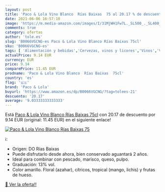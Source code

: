 ```yaml
---
layout: post
title: 'Paco & Lola Vino Blanco  Rías Baixas  75 al 20.17 % de descuento'
date: 2021-06-06 16:57:10
image: 'https://m.media-amazon.com/images/I/31MjWH1Fw7L._SL500_._SL400_.jpg'
comments: true
category: ofertas
author: 'tole.es'
slug: 'B0066VGCNG-es Paco & Lola Vino Blanco Rías Baixas 75cl'
sku: 'B0066VGCNG-es'
tags: [ 'Alimentación y bebidas','Cervezas, vinos y licores','Vinos','Vinos blancos','blanco','paco & lola','vino', ]
actualPrice: 9.14 EUR
currency: EUR
price: 9.14
comparePrice: 11.45 EUR
prodname: 'Paco & Lola Vino Blanco  Rías Baixas  75cl'
country: 'es'
flag: '🇪🇸'
brand: 'Paco & Lola'
buyurl: 'https://www.amazon.es/dp/B0066VGCNG/?tag=tolees-21'
descuento: '20.17'
average: '9.03333333333333'
---
```


Está [Paco & Lola Vino Blanco  Rías Baixas  75cl](https://www.amazon.es/dp/B0066VGCNG/?tag=tolees-21) con 20.17 de descuento por 9.14 EUR (original: 11.45 EUR) en el siguiente enlace!

[![Paco & Lola Vino Blanco  Rías Baixas  75](https://m.media-amazon.com/images/I/31MjWH1Fw7L._SL500_._SL400_.jpg)](https://www.amazon.es/dp/B0066VGCNG/?tag=tolees-21)

ℹ️:

- Origen: DO Rías Baixas
- Puede disfrutarlo desde ahora, bien conservado aguantará 2 años.
- Ideal para combinar con pescado, marisco, queso, pulpo.
- Graduación: 13% vol.
- Color amarillo. Floral (azahar), cítricos, tropical (mango, lichis) y frutas de hueso.

[🛒 Ver la oferta!!](https://www.amazon.es/dp/B0066VGCNG/?tag=tolees-21)

